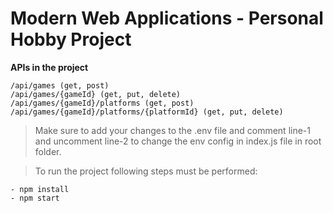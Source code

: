 # Modern Web Applications - Personal Hobby Project

**APIs in the project**
```
/api/games (get, post)
/api/games/{gameId} (get, put, delete)
/api/games/{gameId}/platforms (get, post)
/api/games/{gameId}/platforms/{platformId} (get, put, delete)
```
> Make sure to add your changes to the .env file and comment line-1 and uncomment line-2 to change the env config in index.js file in root folder.

> To run the project following steps must be performed:

```
- npm install
- npm start
```